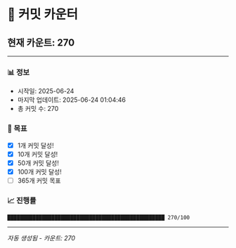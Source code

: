# 🔢 커밋 카운터

## 현재 카운트: 270

---

### 📊 정보
- 시작일: 2025-06-24
- 마지막 업데이트: 2025-06-24 01:04:46
- 총 커밋 수: 270

### 🎯 목표
- [x] 1개 커밋 달성!
- [x] 10개 커밋 달성!
- [x] 50개 커밋 달성!
- [x] 100개 커밋 달성!
- [ ] 365개 커밋 목표

### 📈 진행률
```
██████████████████████████████████████████████████ 270/100
```

---
*자동 생성됨 - 카운트: 270*
